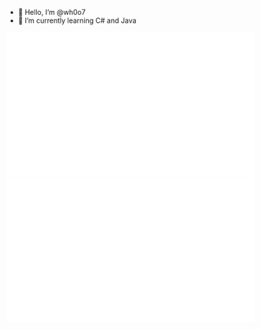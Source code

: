 - 👋 Hello, I’m @wh0o7
- 🌱 I’m currently learning C# and Java


[![](https://raw.githubusercontent.com/Andruxxa7/github-stats/master/generated/languages.svg#gh-dark-mode-only)](https://github.com/Andruxxa7)
[![](https://raw.githubusercontent.com/Andruxxa7/github-stats/master/generated/overview.svg#gh-dark-mode-only)](https://github.com/Andruxxa7)
